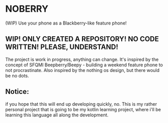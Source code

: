 # NOBERRY
(WIP) Use your phone as a Blackberry-like feature phone!
## WIP! ONLY CREATED A REPOSITORY! NO CODE WRITTEN! PLEASE, UNDERSTAND!
The project is work in progress, anything can change. It's inspired by the concept of SFQMI Beepberry/Beepy - building a weekend feature phone to not procrastinate.
Also inspired by the nothing os design, but there would be no dots.
## Notice:
if you hope that this will end up developing quickly, no. This is my rather personal project that is going to be my kotlin learning project, where i'll be learning this language all along the development.
